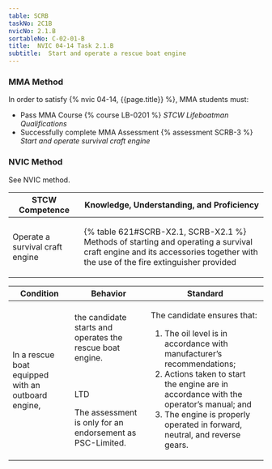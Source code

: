 ```yaml
---
table: SCRB
taskNo: 2C1B
nvicNo: 2.1.B 
sortableNo: C-02-01-B
title:  NVIC 04-14 Task 2.1.B
subtitle:  Start and operate a rescue boat engine
---
```



### MMA Method

In order to satisfy  {% nvic 04-14, {{page.title}}  %}, MMA students must:

* Pass MMA Course {% course LB-0201 %}  *STCW Lifeboatman Qualifications*
* Successfully complete MMA Assessment {% assessment SCRB-3 %} *Start and operate survival craft engine*


### NVIC Method

<a onclick="togglevisibility('nvic_methods')" >See NVIC method.</a>

<div id='nvic_methods' class='hide'>

<table>
<thead>
<tr>
<th class='forty'> STCW Competence </th>
<th class='sixty'> Knowledge, Understanding, and Proficiency </th>
</tr>
</thead>




<tbody>
<tr><td markdown='1'>

Operate a survival craft engine

</td><td markdown='1'>

{% table 621#SCRB-X2.1, SCRB-X2.1 %} Methods of starting and operating a survival craft engine and its accessories together with the use of the fire extinguisher provided

</td></tr>


</tbody>
</table>


<table>
<thead>
<tr><th class='twenty'>  Condition </th><th class='twenty'> Behavior </th><th  class='sixty'>Standard </th></tr>
</thead>
<tbody >



<tr><td markdown='1'>

In a rescue boat equipped with an outboard engine,

</td><td markdown='1'>

the candidate starts and operates the rescue boat engine.

<br>

<div class="tooltip" markdown='1'>

LTD

The assessment is only for an endorsement as PSC-Limited.

</div>


</td><td markdown='1'>

The candidate ensures that:

1. The oil level is in accordance with manufacturer’s recommendations;
2. Actions taken to start the engine are in accordance with the operator’s manual; and 
3. The engine is properly operated in forward, neutral, and reverse gears. 

</td></tr>
</tbody>
</table>
</div>
